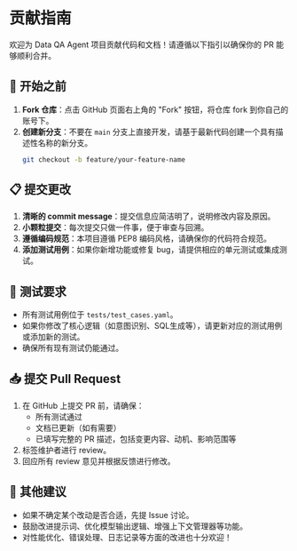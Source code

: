 # 贡献指南

欢迎为 Data QA Agent 项目贡献代码和文档！请遵循以下指引以确保你的 PR 能够顺利合并。

## 🧭 开始之前

1. **Fork 仓库**：点击 GitHub 页面右上角的 "Fork" 按钮，将仓库 fork 到你自己的账号下。
2. **创建新分支**：不要在 `main` 分支上直接开发，请基于最新代码创建一个具有描述性名称的新分支。
   ```bash
   git checkout -b feature/your-feature-name
   ```

## 📋 提交更改

1. **清晰的 commit message**：提交信息应简洁明了，说明修改内容及原因。
2. **小颗粒提交**：每次提交只做一件事，便于审查与回溯。
3. **遵循编码规范**：本项目遵循 PEP8 编码风格，请确保你的代码符合规范。
4. **添加测试用例**：如果你新增功能或修复 bug，请提供相应的单元测试或集成测试。

## 🧪 测试要求

- 所有测试用例位于 `tests/test_cases.yaml`。
- 如果你修改了核心逻辑（如意图识别、SQL生成等），请更新对应的测试用例或添加新的测试。
- 确保所有现有测试仍能通过。

## 📥 提交 Pull Request

1. 在 GitHub 上提交 PR 前，请确保：
   - 所有测试通过
   - 文档已更新（如有需要）
   - 已填写完整的 PR 描述，包括变更内容、动机、影响范围等
2. 标签维护者进行 review。
3. 回应所有 review 意见并根据反馈进行修改。

## 🧠 其他建议

- 如果不确定某个改动是否合适，先提 Issue 讨论。
- 鼓励改进提示词、优化模型输出逻辑、增强上下文管理器等功能。
- 对性能优化、错误处理、日志记录等方面的改进也十分欢迎！